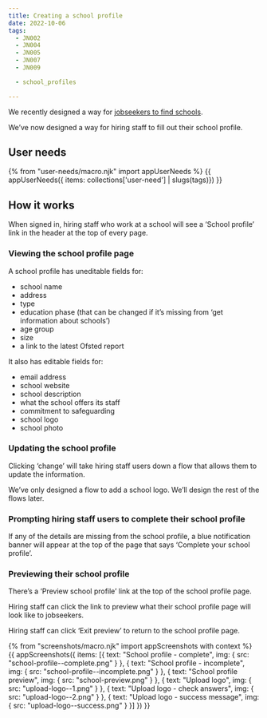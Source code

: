 ```yaml
---
title: Creating a school profile
date: 2022-10-06
tags:
  - JN002
  - JN004
  - JN005
  - JN007
  - JN009

  - school_profiles

---
```


We recently designed a way for [jobseekers to find schools](/finding-schools).

We’ve now designed a way for hiring staff to fill out their school profile.

## User needs

{% from "user-needs/macro.njk" import appUserNeeds %}
{{ appUserNeeds({ items: collections['user-need'] | slugs(tags)}) }}

## How it works

When signed in, hiring staff who work at a school will see a ‘School profile’ link in the header at the top of every page.
### Viewing the school profile page

A school profile has uneditable fields for:

- school name
- address
- type
- education phase (that can be changed if it’s missing from ‘get information about schools’)
- age group
- size
- a link to the latest Ofsted report

It also has editable fields for:

- email address
- school website
- school description
- what the school offers its staff
- commitment to safeguarding
- school logo
- school photo

### Updating the school profile

Clicking ‘change’ will take hiring staff users down a flow that allows them to update the information.

We’ve only designed a flow to add a school logo. We’ll design the rest of the flows later.
### Prompting hiring staff users to complete their school profile

If any of the details are missing from the school profile, a blue notification banner will appear at the top of the page that says ‘Complete your school profile’.

### Previewing their school profile

There’s a ‘Preview school profile’ link at the top of the school profile page.

Hiring staff can click the link to preview what their school profile page will look like to jobseekers.

Hiring staff can click ‘Exit preview’ to return to the school profile page.

{% from "screenshots/macro.njk" import appScreenshots with context %}
{{ appScreenshots({
  items: [{
    text: "School profile - complete",
    img: { src: "school-profile--complete.png" }
  }, {
    text: "School profile - incomplete",
    img: { src: "school-profile--incomplete.png" }
  }, {
    text: "School profile preview",
    img: { src: "school-preview.png" }
  }, {
    text: "Upload logo",
    img: { src: "upload-logo--1.png" }
  }, {
    text: "Upload logo - check answers",
    img: { src: "upload-logo--2.png" }
  }, {
    text: "Upload logo - success message",
    img: { src: "upload-logo--success.png" }
  }]
}) }}
